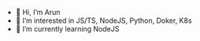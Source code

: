 - 👋 Hi, I’m Arun
- 👀 I’m interested in JS/TS, NodeJS, Python, Doker, K8s
- 🌱 I’m currently learning NodeJS

<!---
try-to-learn/try-to-learn is a ✨ special ✨ repository because its `README.md` (this file) appears on your GitHub profile.
You can click the Preview link to take a look at your changes.
--->
